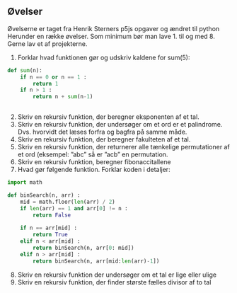 
## Øvelser
Øvelserne er taget fra Henrik Sterners p5js opgaver og ændret til python
Herunder en række øvelser. Som minimum bør man lave 1. til og med 8. Gerne lav et af projekterne. 

1. Forklar hvad funktionen gør og udskriv kaldene for sum(5):
```python
def sum(n):
    if n == 0 or n == 1 :
        return 1
    if n > 1 :
        return n + sum(n-1)
    
```
2. Skriv en rekursiv funktion, der beregner eksponenten af et tal.
3. Skriv en rekursiv funktion, der undersøger om et ord er et palindrome. Dvs. hvorvidt det læses forfra og bagfra på samme måde.
4. Skriv en rekursiv funktion, der beregner fakulteten af et tal.
5. Skriv en rekursiv funktion, der returnerer alle tænkelige permutationer af et ord (eksempel: ”abc” så er ”acb” en permutation.
6. Skriv en rekursiv funktion, beregner fibonaccitallene
7. Hvad gør følgende funktion. Forklar koden i detaljer:
```python
import math

def binSearch(n, arr) :
    mid = math.floor(len(arr) / 2)
    if len(arr) == 1 and arr[0] != n : 
        return False
  
    if n == arr[mid] :
        return True
    elif n < arr[mid] :
        return binSearch(n, arr[0: mid])
    elif n > arr[mid] :
        return binSearch(n, arr[mid:len(arr)-1])

```
8. Skriv en rekursiv funktion der undersøger om et tal er lige eller ulige
9. Skriv en rekursiv funktion, der finder største fælles divisor af to tal
<!--10. 
11. Skriv en rekursiv funktion, der beregner mindste fælles divisor
12. Skriv en rekursiv funktion der afgør om et naturligt tal er et primtal eller ej. 
13.  Skriv en rekursiv funktion, der konstruerer Pascals Trekant.	
14. Skriv en rekursiv funktion, der finder det største tal i en liste
15. Skriv en funktion der rekursivt skifter mellem at addere og subtrahere tal i en liste. Hvis listen eksempelvis er [5,3,1,2,4] så skal funktionen udregne: 5-3+1-2+4=5.
16. Skriv en rekursiv funktion, der beregner Tribonacci rækkefølgen  (starter med 0,0,1)



## Projekt: Selv-similære figurer
I følgende projekt skal du implementere visuelle repræsentationer af forskellige selv-similære figurer. Dvs. figurer hvor et vilkårligt udsnit af figuren ligner helheden af den samlede figur.

### Konstruer en visuel repræsentation af Cantors mængde
Cantors mængde er opkaldt efter den tyske matematiker Georg Cantor.

Det er en relativt simpel konstruktion, hvor man tager udgangspunkt i et linjestykke. Del stykket ind i tre mindre dele og fjern det miderste stykke. Fortsæt herefter på tilsvarende vis med de de resterende stykker. 

### Konstruer en visuel repræsentation af Kochs snefnugskurve
I Kochs snefnugskure der tredeles ethvert linjestykke i tre lige store dele. Den miderste del fjernes og erstattes af to sider i den ligesidede trekant. Processen gentages på hvert af de nye linjestykker. 

Kochs snefnugskurve er et eksempel på en fraktal


### Konstruer en visuel repræsentation af Sierpinskis trekant

Herunder beskrives konstruktion i prosakode. Dvs. tekst der er mere eller mindre kodenær:

1. Start med at konstruere en ligesidet trekant. Dvs. en trekant hvor alle sider er lige lange (og vinkler lige store).

2. Inddel trekanten i fire kongruente og ligesidede trekanter ved at bestemme midtpunkter for de tre sider i den oprindelige trekant.

3. Fjern den miderste trekant.

4. Gentag trin 2 og 3 for de tre resterende trekanter.# Rekursion -->
